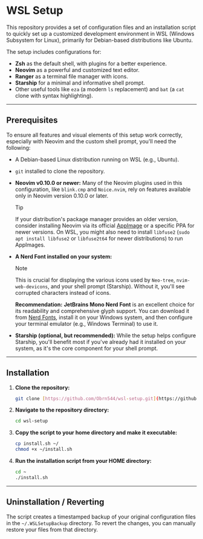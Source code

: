 # WSL Setup

This repository provides a set of configuration files and an installation script to quickly set up a customized development environment in WSL (Windows Subsystem for Linux), primarily for Debian-based distributions like Ubuntu.

The setup includes configurations for:

- **Zsh** as the default shell, with plugins for a better experience.
- **Neovim** as a powerful and customized text editor.
- **Ranger** as a terminal file manager with icons.
- **Starship** for a minimal and informative shell prompt.
- Other useful tools like `eza` (a modern `ls` replacement) and `bat` (a `cat` clone with syntax highlighting).

---

## Prerequisites

To ensure all features and visual elements of this setup work correctly, especially with Neovim and the custom shell prompt, you'll need the following:

- A Debian-based Linux distribution running on WSL (e.g., Ubuntu).
- `git` installed to clone the repository.
- **Neovim v0.10.0 or newer:** Many of the Neovim plugins used in this configuration, like `blink.cmp` and `Noice.nvim`, rely on features available only in Neovim version 0.10.0 or later.

  > [!TIP]
  > If your distribution's package manager provides an older version, consider installing Neovim via its official [AppImage](https://github.com/neovim/neovim/releases) or a specific PPA for newer versions. On WSL, you might also need to install `libfuse2` (`sudo apt install libfuse2` or `libfuse2t64` for newer distributions) to run AppImages.

- **A Nerd Font installed on your system:**

  > [!NOTE]
  > This is crucial for displaying the various icons used by `Neo-tree`, `nvim-web-devicons`, and your shell prompt (Starship). Without it, you'll see corrupted characters instead of icons.
  >
  > **Recommendation:** **JetBrains Mono Nerd Font** is an excellent choice for its readability and comprehensive glyph support. You can download it from [Nerd Fonts](https://www.nerdfonts.com/font-downloads), install it on your Windows system, and then configure your terminal emulator (e.g., Windows Terminal) to use it.

- **Starship (optional, but recommended):** While the setup helps configure Starship, you'll benefit most if you've already had it installed on your system, as it's the core component for your shell prompt.

---

## Installation

1.  **Clone the repository:**

    ```bash
    git clone [https://github.com/Obrn544/wsl-setup.git](https://github.com/Obrn544/wsl-setup.git)
    ```

2.  **Navigate to the repository directory:**

    ```bash
    cd wsl-setup
    ```

3.  **Copy the script to your home directory and make it executable:**

    ```bash
    cp install.sh ~/
    chmod +x ~/install.sh
    ```

4.  **Run the installation script from your HOME directory:**
    ```bash
    cd ~
    ./install.sh
    ```

---

## Uninstallation / Reverting

The script creates a timestamped backup of your original configuration files in the `~/.WSLSetupBackup` directory. To revert the changes, you can manually restore your files from that directory.
